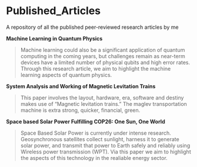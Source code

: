 # Published_Articles
A repository of all the published peer-reviewed research articles by me

**Machine Learning in Quantum Physics**

>Machine learning could also be a significant application of quantum computing in the coming years, but challenges remain as near-term devices have a limited number of physical qubits and high error rates. Through this research article, we aim to highlight the machine learning aspects of quantum physics.

**System Analysis and Working of Magnetic Levitation Trains**

>This paper involves the layout, hardware, era, software and destiny makes use of “Magnetic levitation trains.” The maglev transportation machine is extra strong, quicker, financial, green.

**Space based Solar Power Fulfilling COP26: One Sun, One World**

>Space Based Solar Power is currently under intense research. Geosynchronous satellites collect sunlight, harness it to generate solar power, and transmit that power to Earth safely and reliably using Wireless power transmission (WPT). Via this paper we aim to highlight the aspects of this technology in the realiable energy sector.

